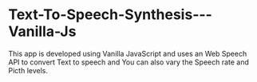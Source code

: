 # Text-To-Speech-Synthesis---Vanilla-Js
This app is developed using Vanilla JavaScript and uses an Web Speech API to convert Text to speech and You can also vary the Speech rate and Picth levels. 
